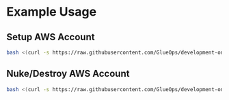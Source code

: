 # Example Usage

## Setup AWS Account

```bash
bash <(curl -s https://raw.githubusercontent.com/GlueOps/development-only-utilities/aws/tools/aws/account-nuke.sh)
```

## Nuke/Destroy AWS Account

```bash
bash <(curl -s https://raw.githubusercontent.com/GlueOps/development-only-utilities/aws/tools/aws/account-nuke.sh)
```
